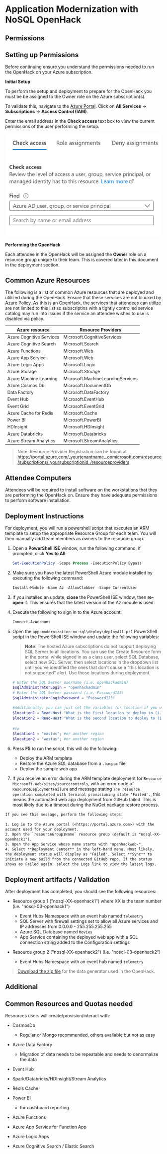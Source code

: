 # Application Modernization with NoSQL OpenHack

## Permissions 

## Setting up Permissions

Before continuing ensure you understand the permissions needed to run the OpenHack on your Azure subscription.

**Initial Setup** 

To perform the setup and deployment to prepare for the OpenHack you must be be assigned to the Owner role on the Azure subscription(s).

To validate this, navigate to the <a href="https://portal.azure.com" target="_blank">Azure Portal</a>. Click on **All Services** -> **Subscriptions** -> **Access Control (IAM)**.

Enter the email address in the **Check access** text box to view the current permissions of the user performing the setup.  

![Check access dialog](images/check-access.png "Check access dialog displays a textbox to enter an email address.")

**Performing the OpenHack** 

Each attendee in the OpenHack will be assigned the **Owner** role on a resource group unique to their team. This is covered later in this document in the deployment section.

## Common Azure Resources 

The following is a list of common Azure resources that are deployed and utilized during the OpenHack. 
Ensure that these services are not blocked by Azure Policy.  As this is an OpenHack, the services that attendees can utilize are not limited to this list so subscriptins with a tightly controlled service catalog may run into issues if the service an attendee wishes to use is disabled via policy.


| Azure resource           | Resource Providers |
| ------------------------ | --------------------------------------- | 
| Azure Cognitive Services | Microsoft.CognitiveServices             |
| Azure Cognitive Search   | Microsoft.Search                        |
| Azure Functions          | Microsoft.Web                           |
| Azure App Service        | Microsoft.Web                           |
| Azure Logic Apps         | Microsoft.Logic                         |
| Azure Storage            | Microsoft.Storage                       |
| Azure Machine Learning   | Microsoft.MachineLearningServices       |
| Azure Cosmos Db          | Microsoft.DocumentDb                    |
| Data Factory             | Microsoft.DataFactory                   |
| Event Hub                | Microsoft.EventHub                      |
| Event Grid               | Microsoft.EventGrid                     |
| Azure Cache for Redis    | Microsoft.Cache                         |
| Power BI                 | Microsoft.PowerBI                       |
| HDInsight                | Microsoft.HDInsight                     |
| Azure Databricks         | Microsoft.Databricks                    | 
| Azure Stream Analytics   | Microsoft.StreamAnalytics               |


> Note:  Resource Provider Registration can be found at https://portal.azure.com/_yourtenantname_.onmicrosoft.com/resource/subscriptions/_yoursubscriptionid_/resourceproviders

## Attendee Computers

Attendees will be required to install software on the workstations that they are performing the OpenHack on. Ensure they have adequate permissions to perform software installation. 

## Deployment Instructions 

For deployment, you will run a powershell script that executes an ARM template to setup the appropriate Resource Group for each team.  You will then manually add team members as owners to the resource group.

1. Open a **PowerShell ISE** window, run the following command, if prompted, click **Yes to All**:

   ```PowerShell
   Set-ExecutionPolicy -Scope Process -ExecutionPolicy Bypass
   ```

2. Make sure you have the latest PowerShell Azure module installed by executing the following command:

    ```PowerShell
    Install-Module -Name Az -AllowClobber -Scope CurrentUser
    ```

3. If you installed an update, **close** the PowerShell ISE window, then **re-open** it. This ensures that the latest version of the Az module is used.

4. Execute the following to sign in to the Azure account:

    ```PowerShell
    Connect-AzAccount
    ```

5. Open the `app-modernization-no-sql\deploy\deployAll.ps1` PowerShell script in the PowerShell ISE window and update the following variables:

    > **Note**: The hosted Azure subscriptions do not support deploying SQL Server to all locations. You can use the Create Resource form in the portal while signed in as a class user, select SQL Database, select new SQL Server, then select locations in the dropdown list until you've identified the ones that don't cause a "this location is not supported" alert.  Use those locations during deployment.

    ```PowerShell
    # Enter the SQL Server username (i.e. openhackadmin)
    $sqlAdministratorLogin = "openhackadmin"
    # Enter the SQL Server password (i.e. Password123)
    $sqlAdministratorLoginPassword = "Password123"
    ```

    ```PowerShell
    #Additionally, you can just set the variables for location if you would prefer, rather than reading them from during the script execution by changing the following lines:
    $location1 = Read-Host "What is the first location to deploy to (i.e. eastus)?";  
    $location2 = Read-Host "What is the second location to deploy to (i.e. westus)?"

    #to
    $location1 = "eastus"; #or another region
    $location2 = "westus"; #or another region
    ```

6. Press **F5** to run the script, this will do the following:

   - Deploy the ARM template
   - Restore the Azure SQL database from a `.bacpac` file
   - Deploy the sample web app

7. If you receive an error during the ARM template deployment for `Resource Microsoft.Web/sites/sourcecontrols`, with an error code of `ResourceDeploymentFailure` and message stating `The resource operation completed with terminal provisioning state 'Failed'.`, this means the automated web app deployment from GitHub failed. This is most likely due to a timeout during the NuGet package restore process.

<!-- missing image file  ![The ARM template deployment failure is shown.](media/arm-deployment-failure-web.png "Deployment failure") -->

    If you see this message, perform the following steps:

    1. Log in to the Azure portal (<https://portal.azure.com>) with the account used for your deployment.
    2. Open the `resourceGroup1Name` resource group (default is "nosql-XX-openhack1").
    3. Open the App Service whose name starts with "openhackweb-".
    4. Select **Deployment Center** in the left-hand menu. Most likely, the deployment status will display as "Failed". Select **Sync** to initiate a new build from the connected GitHub repo. If the status shows as Failed again, select the Logs link to view the latest logs.

<!-- missing image file ![The Deployment Center blade is displayed.](media/portal-web-app-deployment-center.png "Deployment Center") -->

## Deployment artifacts / Validation

After deployment has completed, you should see the following resources:

- Resource group 1 ("nosql-XX-openhack1") where XX is the team number (i.e. "nosql-03-openhack1")

  - Event Hubs Namespace with an event hub named `telemetry`
  - SQL Server with firewall settings set to allow all Azure services and IP addresses from 0.0.0.0 - 255.255.255.255
  - Azure SQL Database named `Movies`
  - App Service containing the deployed web app with a SQL connection string added to the Configuration settings

- Resource group 2 ("nosql-XX-openhack2") (i.e. "nosql-03-openhack2")

  - Event Hubs Namespace with an event hub named `telemetry`

> [Download the zip file](https://databricksdemostore.blob.core.windows.net/data/nosql-openhack/DataGenerator.zip) for the data generator used in the OpenHack.


## Additional ##
## Common Resources and Quotas needed

Resources users will create/provision/interact with:
* CosmosDb
    * Regular or Mongo recommended, others available but not as easy

* Azure Data Factory
    * Migration of data needs to be repeatable and needs to denormalize the data

* Event Hub

* Spark/Databricks/HDInsight/Stream Analytics

* Redis Cache

* Power BI 
    * for dashboard reporting

* Azure Functions

* Azure App Service for Function App

* Azure Logic Apps

* Azure Cognitive Search / Elastic Search

